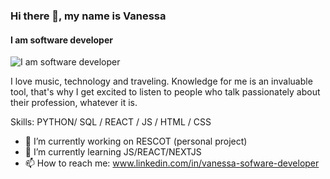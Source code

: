 ### Hi there 👋, my name is Vanessa
#### I am software developer
![I am software developer](https://arturssmirnovs.github.io/github-profile-readme-generator/images/banner.png)

I love music, technology and traveling.
Knowledge for me is an invaluable tool, that's why I get excited to listen to people who talk passionately about their profession, whatever it is.

Skills: PYTHON/ SQL / REACT / JS / HTML / CSS

- 🔭 I’m currently working on RESCOT (personal project) 
- 🌱 I’m currently learning JS/REACT/NEXTJS 
- 📫 How to reach me: www.linkedin.com/in/vanessa-sofware-developer 
